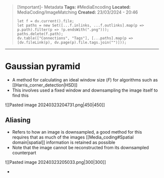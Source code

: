 > [!important]- Metadata
> **Tags:** #MediaEncoding 
> **Located:** MediaCoding/ImageMatching
> **Created:** 23/03/2024 - 20:46
> ```dataviewjs
> let f = dv.current().file;
> let paths = new Set([...f.inlinks, ...f.outlinks].map(p => p.path).filter(p => !p.endsWith(".png")));
> paths.delete(f.path);
> dv.table(["Connections", "Tags"], [...paths].map(p => [dv.fileLink(p), dv.page(p).file.tags.join("")]));
> ```

___
# Gaussian pyramid
- A method for calculating an ideal window size ($F$) for algorithms such as [[Harris_corner_detection|HSD]]
- This involves used a fixed window and downsampling the image itself to find this

![[Pasted image 20240323204731.png|450|450]]


## Aliasing 
- Refers to how an image is downsampled, a good method for this requires that as much of the images [[Media_coding#Spatial domain|spatial]] information is retained as possible
- Note that the image cannot be reconstructed from its downsampled counterpart

![[Pasted image 20240323205033.png|300|300]]

- 